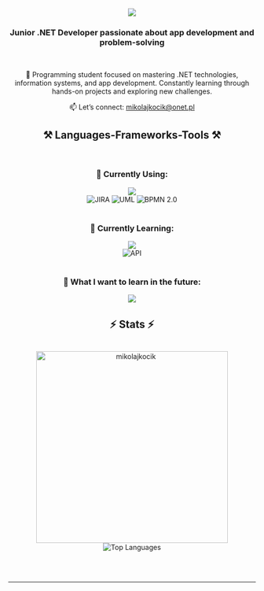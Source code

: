 <h1 align="center">
    <img src="https://readme-typing-svg.herokuapp.com/?font=Righteous&size=35&center=true&vCenter=true&width=600&height=100&duration=4000&lines=Welcome+to+my+profile!+👋;.NET+Developer;Building+scalable+and+efficient+apps;Lifelong+learner+in+technology!" />
</h1>

<h3 align="center">Junior .NET Developer passionate about app development and problem-solving</h3>

<br/>

<div align="center">
  
🌟 Programming student focused on mastering .NET technologies, information systems, and app development. Constantly learning through hands-on projects and exploring new challenges.


📫 Let’s connect: mikolajkocik@onet.pl

 </div>
 
<h2 align="center">⚒️ Languages-Frameworks-Tools ⚒️</h2>
<br/>

<!-- Current Skills Section -->
<h3 align="center">💼 Currently Using:</h3>
<div align="center">
    <img src="https://skillicons.dev/icons?i=postgres,ai,git,github,gitlab,html,css,cs,visualstudio" /><br>
    <img src="https://img.shields.io/badge/-JIRA-0052CC?style=for-the-badge&logo=jira&logoColor=white" alt="JIRA" />
    <img src="https://img.shields.io/badge/-UML-007396?style=for-the-badge&logoColor=white" alt="UML" />
    <img src="https://img.shields.io/badge/-BPMN_2.0-FF6F00?style=for-the-badge&logoColor=white" alt="BPMN 2.0" />
</div>
<br/>

<!-- Learning Section -->
<h3 align="center">📘 Currently Learning:</h3>
<div align="center">
    <img src="https://skillicons.dev/icons?i=dotnet,bootstrap" /><br>
    <img src="https://img.shields.io/badge/-API-005571?style=for-the-badge&logo=api&logoColor=white" alt="API" />
</div>
<br/>

<h3 align="center">📘 What I want to learn in the future:</h3>
<div align="center">
    <img src="https://skillicons.dev/icons?i=postman,azure,js,docker,mongodb,react" /><br>
</div>


<h2 align="center">⚡ Stats ⚡</h2>
<br>
<div align=center>
  <img width="390" src="https://github-readme-stats.vercel.app/api?username=mikolajkocik&show_icons=true&locale=en&theme=dracula&hide_border=true" alt="mikolajkocik"/>
  <img src="https://github-readme-stats.vercel.app/api/top-langs/?username=mikolajkocik&layout=compact&langs_count=10&theme=dracula&hide_border=true" alt="Top Languages" /> 
</div>



<br/><br/>

<hr/>

<br/>

<br/>
